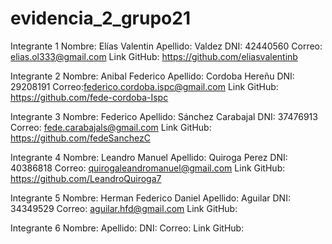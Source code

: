 # evidencia_2_grupo21

Integrante 1
Nombre: Elías Valentin
Apellido: Valdez
DNI: 42440560
Correo: elias.ol333@gmail.com
Link GitHub: https://github.com/eliasvalentinb

Integrante 2
Nombre: Anibal Federico
Apellido: Cordoba Hereñu
DNI: 29208191
Correo:federico.cordoba.ispc@gmail.com
Link GitHub: https://github.com/fede-cordoba-Ispc

Integrante 3
Nombre: Federico
Apellido: Sánchez Carabajal
DNI: 37476913
Correo: fede.carabajals@gmail.com
Link GitHub: https://github.com/fedeSanchezC

Integrante 4
Nombre: Leandro Manuel
Apellido: Quiroga Perez
DNI: 40386818
Correo: quirogaleandromanuel@gmail.com
Link GitHub: https://github.com/LeandroQuiroga7

Integrante 5
Nombre: Herman Federico Daniel
Apellido: Aguilar
DNI: 34349529
Correo: aguilar.hfd@gmail.com
Link GitHub: 

Integrante 6
Nombre:
Apellido:
DNI: 
Correo:
Link GitHub: 
